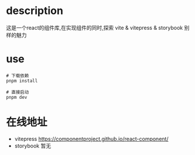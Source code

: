 # description

这是一个react的组件库,在实现组件的同时,探索 vite & vitepress & storybook 别样的魅力

# use

```shell
# 下载依赖
pnpm install

# 直接启动
pnpm dev
```

# 在线地址

- vitepress https://componentproject.github.io/react-component/
- storybook 暂无
